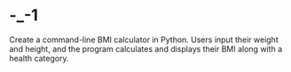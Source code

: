 # -_-1
Create a command-line BMI calculator in Python. Users input their weight and height, and the program calculates and displays their BMI along with a health category.
